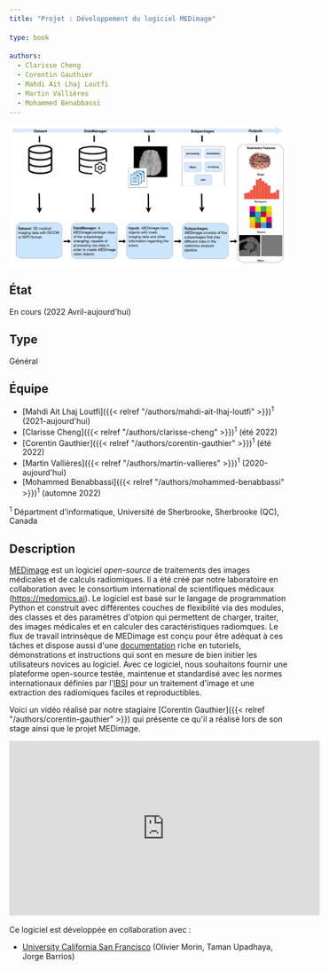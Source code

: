 ```yaml
---
title: "Projet : Développement du logiciel MEDimage"

type: book

authors:
  - Clarisse Cheng
  - Corentin Gauthier
  - Mahdi Ait Lhaj Loutfi
  - Martin Vallières
  - Mohammed Benabbassi
---
```


![Schéma de principe de la plateforme MEDimage](medimage-overview.png "Schéma de principe de la plateforme MEDimage")

## État

En cours (2022 Avril-aujourd'hui)

## Type

Général

## Équipe

- [Mahdi Ait Lhaj Loutfi]({{< relref "/authors/mahdi-ait-lhaj-loutfi" >}})<sup>1</sup> (2021-aujourd'hui)
- [Clarisse Cheng]({{< relref "/authors/clarisse-cheng" >}})<sup>1</sup> (été 2022)
- [Corentin Gauthier]({{< relref "/authors/corentin-gauthier" >}})<sup>1</sup> (été 2022)
- [Martin Vallières]({{< relref "/authors/martin-vallieres" >}})<sup>1</sup> (2020-aujourd'hui)
- [Mohammed Benabbassi]({{< relref "/authors/mohammed-benabbassi" >}})<sup>1</sup> (automne 2022)

<sup>1</sup> Départment d'informatique, Université de Sherbrooke, Sherbrooke (QC), Canada

## Description

[MEDimage](https://github.com/MahdiAll99/MEDimage) est un logiciel _open-source_ de traitements des images médicales et de calculs radiomiques. Il a été créé par notre laboratoire en collaboration avec le consortium international de scientifiques médicaux (<https://medomics.ai>). Le logiciel est basé sur le langage de programmation Python et construit avec différentes couches de flexibilité via des modules, des classes et des paramètres d'otpion qui permettent de charger, traiter, des images médicales et en calculer des caractéristiques radiomques. Le flux de travail intrinsèque de MEDimage est conçu pour être adéquat à ces tâches et dispose aussi d'une [documentation](https://medimage.readthedocs.io/en/latest/) riche en tutoriels, démonstrations et instructions qui sont en mesure de bien initier les utilisateurs novices au logiciel. Avec ce logiciel, nous souhaitons fournir une plateforme open-source testée, maintenue et standardisé avec les normes internationaux définies par l'[IBSI](https://theibsi.github.io/) pour un traitement d'image et une extraction des radiomiques faciles et reproductibles.

Voici un vidéo réalisé par notre stagiaire [Corentin Gauthier]({{< relref "/authors/corentin-gauthier" >}}) qui présente
ce qu'il a réalisé lors de son stage ainsi que le projet MEDimage.
<p align="center">
<iframe width="560" height="315" src="https://www.youtube.com/embed/ODJ3TD5H11Q" title="YouTube video player" frameborder="0" allow="accelerometer; autoplay; clipboard-write; encrypted-media; gyroscope; picture-in-picture" allowfullscreen></iframe>
</p>

Ce logiciel est développée en collaboration avec : 

- [University California San Francisco](https://www.ucsf.edu/) (Olivier Morin, Taman Upadhaya, Jorge Barrios)

